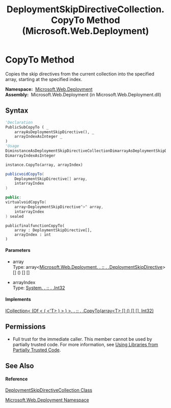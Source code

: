 ﻿---
title: DeploymentSkipDirectiveCollection.CopyTo Method  (Microsoft.Web.Deployment)
TOCTitle: CopyTo Method
ms:assetid: M:Microsoft.Web.Deployment.DeploymentSkipDirectiveCollection.CopyTo(Microsoft.Web.Deployment.DeploymentSkipDirective[],System.Int32)
ms:mtpsurl: https://msdn.microsoft.com/en-us/library/microsoft.web.deployment.deploymentskipdirectivecollection.copyto(v=VS.90)
ms:contentKeyID: 20208872
ms.date: 05/02/2012
mtps_version: v=VS.90
f1_keywords:
- Microsoft.Web.Deployment.DeploymentSkipDirectiveCollection.CopyTo
dev_langs:
- CSharp
- JScript
- VB
- c++
api_location:
- Microsoft.Web.Deployment.dll
api_name:
- Microsoft.Web.Deployment.DeploymentSkipDirectiveCollection.CopyTo
api_type:
- Managed
topic_type:
- apiref
- kbSyntax
product_family_name: VS
ROBOTS: INDEX,FOLLOW
---

# CopyTo Method

Copies the skip directives from the current collection into the specified array, starting at the specified index.

**Namespace:**  [Microsoft.Web.Deployment](microsoft-web-deployment-namespace.md)  
**Assembly:**  Microsoft.Web.Deployment (in Microsoft.Web.Deployment.dll)

## Syntax

``` vb
'Declaration
PublicSubCopyTo ( _
    arrayAsDeploymentSkipDirective(), _
    arrayIndexAsInteger _
)
'Usage
DiminstanceAsDeploymentSkipDirectiveCollectionDimarrayAsDeploymentSkipDirective()
DimarrayIndexAsInteger

instance.CopyTo(array, arrayIndex)
```

``` csharp
publicvoidCopyTo(
    DeploymentSkipDirective[] array,
    intarrayIndex
)
```

``` c++
public:
virtualvoidCopyTo(
    array<DeploymentSkipDirective^>^ array, 
    intarrayIndex
) sealed
```

``` jscript
publicfinalfunctionCopyTo(
    array : DeploymentSkipDirective[], 
    arrayIndex : int
)
```

#### Parameters

  - array  
    Type: array\<[Microsoft.Web.Deployment. . :: . .DeploymentSkipDirective](deploymentskipdirective-class-microsoft-web-deployment.md)\> \[\] () \[\] \[\]  

<!-- end list -->

  - arrayIndex  
    Type: [System. . :: . .Int32](https://msdn.microsoft.com/en-us/library/td2s409d\(v=vs.90\))  

#### Implements

[ICollection\< (Of \< ( \<'T\> ) \> ) \>. . :: . .CopyTo(array\<T\> \[\] () \[\] \[\], Int32)](https://msdn.microsoft.com/en-us/library/0efx51xw\(v=vs.90\))  

## Permissions

  - Full trust for the immediate caller. This member cannot be used by partially trusted code. For more information, see [Using Libraries from Partially Trusted Code](https://msdn.microsoft.com/en-us/library/8skskf63\(v=vs.90\)).

## See Also

#### Reference

[DeploymentSkipDirectiveCollection Class](deploymentskipdirectivecollection-class-microsoft-web-deployment.md)

[Microsoft.Web.Deployment Namespace](microsoft-web-deployment-namespace.md)

